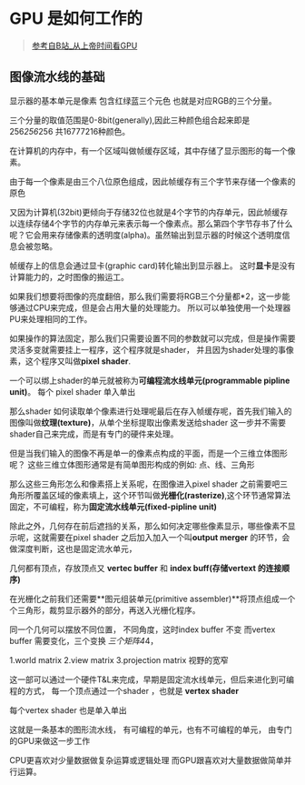 # GPU 是如何工作的 
> [参考自B站_从上帝时间看GPU](https://www.bilibili.com/video/BV1P44y1V7bu/?spm_id_from=333.788.recommend_more_video.4)

## 图像流水线的基础
显示器的基本单元是像素 包含红绿蓝三个元色 也就是对应RGB的三个分量。

三个分量的取值范围是0-8bit(generally),因此三种颜色组合起来即是 256*256*256 共16777216种颜色。

在计算机的内存中，有一个区域叫做帧缓存区域，其中存储了显示图形的每一个像素。

由于每一个像素是由三个八位原色组成，因此帧缓存有三个字节来存储一个像素的原色

又因为计算机(32bit)更倾向于存储32位也就是4个字节的内存单元，因此帧缓存以连续存储4个字节的内存单元来表示每一个像素点。那么第四个字节存书了什么呢？它会用来存储像素的透明度(alpha)。虽然输出到显示器的时候这个透明度信息会被忽略。 

帧缓存上的信息会通过显卡(graphic card)转化输出到显示器上。 这时**显卡**是没有计算能力的，之时图像的搬运工。
 
如果我们想要将图像的亮度翻倍，那么我们需要将RGB三个分量都*2，这一步能够通过CPU来完成，但是会占用大量的处理能力。 所以可以单独使用一个处理器PU来处理相同的工作。

如果操作的算法固定，那么我们只需要设置不同的参数就可以完成，但是操作需要灵活多变就需要挂上一程序，这个程序就是shader， 并且因为shader处理的事像素，这个程序又叫做**pixel shader**.

一个可以绑上shader的单元就被称为**可编程流水线单元(programmable pipline unit)**。
每个 pixel shader 单入单出

那么shader 如何读取单个像素进行处理呢最后在存入帧缓存呢，首先我们输入的图像叫做**纹理(texture)**，从单个坐标提取出像素发送给shader 这一步并不需要shader自己来完成，而是有专门的硬件来处理。

但是当我们输入的图像不再是单一的像素点构成的平面，而是一个三维立体图形呢？
这些三维立体图形通常是有简单图形构成的例如: 点、线、三角形

那么这些三角形怎么和像素搭上关系呢，在图像进入pixel shader 之前需要吧三角形所覆盖区域的像素填上，这个环节叫做**光栅化(rasterize)**,这个环节通常算法固定，不可编程，称为**固定流水线单元(fixed-pipline unit)** 

除此之外，几何存在前后遮挡的关系，那么如何决定哪些像素显示，哪些像素不显示呢，这就需要在pixel shader 之后加入加入一个叫**output merger** 的环节，会做深度判断，这也是固定流水单元，

几何都有顶点，存放顶点又 **vertec buffer**  和 **index buff(存储vertext 的连接顺序)**

在光栅化之前我们还需要**图元组装单元(primitive assembler)**将顶点组成一个个三角形，裁剪显示器外的部分，再送入光栅化程序。

同一个几何可以摆放不同位置， 不同角度，这时index buffer 不变 而vertex buffer 需要变化，三个变换
*三个矩阵4*4，
>
1.world matrix
2.view matrix
3.projection matrix 视野的宽窄

这一部可以通过一个硬件T&L来完成，早期是固定流水线单元，但后来进化到可编程的方式，
每一个顶点通过一个shader  ，也就是 **vertex shader**

每个vertex shader 也是单入单出


这就是一条基本的图形流水线，
有可编程的单元，也有不可编程的单元，
由专门的GPU来做这一步工作

CPU更喜欢对少量数据做复杂运算或逻辑处理
而GPU跟喜欢对大量数据做简单并行运算。



